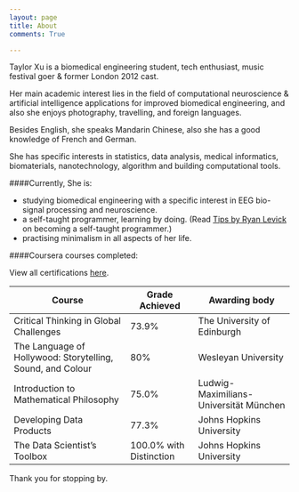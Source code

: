 ```yaml
---
layout: page
title: About
comments: True

---
```


Taylor Xu is a biomedical engineering student, tech enthusiast, music festival goer & former London 2012 cast.

Her main academic interest lies in the field of computational neuroscience & artificial intelligence applications for improved biomedical engineering, and also she enjoys photography, travelling, and foreign languages.

Besides English, she speaks Mandarin Chinese, also she has a good knowledge of French and German. 

She has specific interests in statistics, data analysis, medical informatics, biomaterials, nanotechnology, algorithm and building computational tools.

####Currently, She is:

- studying biomedical engineering with a specific interest in EEG bio-signal processing and neuroscience.
- a self-taught programmer, learning by doing. (Read [Tips by Ryan Levick](https://www.wunderlist.com/blog/Landing-your-dream-job/)  on becoming a self-taught programmer.) 
- practising minimalism in all aspects of her life.

####Coursera courses completed:

View all certifications [here](https://github.com/taylorhxu/taylorhxu.github.io/tree/master/coursera).

|Course | Grade Achieved | Awarding body |
--- | --- | --- |
Critical Thinking in Global Challenges|  73.9%| The University of Edinburgh|
The Language of Hollywood: Storytelling, Sound, and Colour |80%|Wesleyan University|
Introduction to Mathematical Philosophy |75.0%|Ludwig-Maximilians-Universität München|
Developing Data Products|77.3%|Johns Hopkins University|
The Data Scientist’s Toolbox| 100.0% with Distinction|Johns Hopkins University|



Thank you for stopping by.
